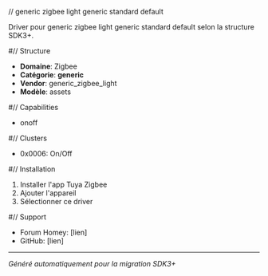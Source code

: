 // generic zigbee light   generic   standard default

Driver pour generic zigbee light   generic   standard default selon la structure SDK3+.

#// Structure
- **Domaine**: Zigbee
- **Catégorie**: __generic__
- **Vendor**: generic_zigbee_light
- **Modèle**: assets

#// Capabilities
- onoff

#// Clusters
- 0x0006: On/Off

#// Installation
1. Installer l'app Tuya Zigbee
2. Ajouter l'appareil
3. Sélectionner ce driver

#// Support
- Forum Homey: [lien]
- GitHub: [lien]

---
*Généré automatiquement pour la migration SDK3+*